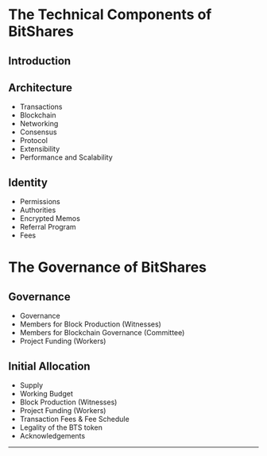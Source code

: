 # The Technical Components of BitShares

## Introduction

## Architecture
- Transactions
- Blockchain
- Networking
- Consensus
- Protocol
- Extensibility
- Performance and Scalability

## Identity
- Permissions
- Authorities
- Encrypted Memos
- Referral Program
- Fees

# The Governance of BitShares

## Governance
- Governance
- Members for Block Production (Witnesses)
- Members for Blockchain Governance (Committee)
- Project Funding (Workers)

## Initial Allocation
- Supply
- Working Budget
- Block Production (Witnesses)
- Project Funding (Workers)
- Transaction Fees & Fee Schedule
- Legality of the BTS token
- Acknowledgements

***
